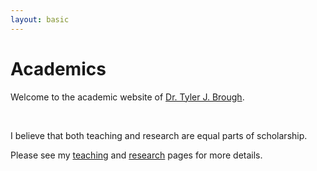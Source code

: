 ```yaml
---
layout: basic
---
```


# Academics

Welcome to the academic website of [Dr. Tyler J. Brough](https://huntsman.usu.edu/about/faculty?faculty-directory&memberID=5181).

<br>

I believe that both teaching and research are equal parts of scholarship.

Please see my [teaching](teaching/teaching.html) and [research](research/research.html) pages for more details.
